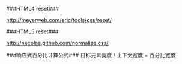 ###HTML4 reset###

http://meyerweb.com/eric/tools/css/reset/

###HTML5 reset###

http://necolas.github.com/normalize.css/

###响应式百分比计算公式###
目标元素宽度 / 上下文宽度 = 百分比宽度
